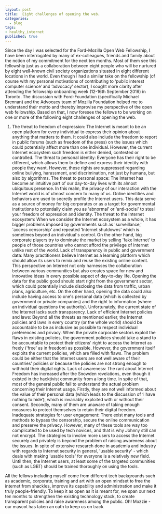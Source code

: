 ```yaml
---
layout: post
title:  Eight challenges of opening the web.
categories: 
  - blog
tags:
- healthy_internet
published: true
---
```


Since the day I was selected for the Ford-Mozilla Open Web Fellowship, I have been interrogated by many of ex-colleagues, friends and family about the notion of my commitment for the next ten months. Most of them see this fellowship just as a collaboration between eight people who will be nurtured by eight well-known civil society organizations situated in eight different locations in the world. Even though I had a similar take on the fellowship (of course with my personal motivations of contributing to ‘public interest computer science‘ and ‘advocacy’ sector), I sought more clarity after attending the fellowship onboarding week (12-16th September 2016) in Toronto. The discussion with Ford-Foundation (specifically Michael Brennan) and the Advocacy team of Mozilla Foundation helped me to understand their motto and thereby  improvise my perspective of the open web fellowship. Based on that, I now foresee the fellows to be working on one or more of the following eight challenges of opening the web.

1. The threat to freedom of expression: The Internet is meant to be an open platform for every individual to express their opinion about anything that matters to them. It could also include the freedom to report in public forums (such as freedom of the press) on the issues which could potentially affect more than one individual. However, the current Internet ecosystem such freedom is either denied, contested or controlled.
The threat to personal identity: Everyone has their right to be different, which allows them to define and express their identity with people they want. However, these rights are suppressed regarding online bullying, harassment, and discrimination, not just by humans, but also by algorithms.
The threat to personal space: The Internet has become an intuitive part of our day-to-day lives with its almost ubiquitous presence. In this realm, the privacy of our interaction with the Internet world is of utmost concern to many of us. Online identities and behaviors are used to secretly profile the Internet users. This data serve as a source of money for big corporates or as a target for governmental institutions to potentially claim you as 'abnormal' or 'anti-social' to steal your freedom of expression and identity.
The threat to the Internet ecosystem: When we consider the Internet ecosystem as a whole, it has bigger problems imposed by governments such as 'surveillance,' 'access censorship' and repeated 'Internet shutdowns' which is sometimes beyond an individual's control. On the other hand, big corporate players try to dominate the market by selling 'fake Internet' to people of those countries who cannot afford the privilege of Internet unlike rest of the world.
Lack of transparency in public and government data: Many practitioners believe Internet as a learning platform which should allow its users to remix and reuse the existing online content. This perspective on Internet not only harnesses the collaboration between various communities but also creates space for new and innovative ideas in every possible aspect of day-to-day life. Opening the data for the public good should start right from the government sector, which could potentially include disclosing the data from traffic, urban plans, agriculture, etc. On the other hand, opening the data could also include having access to one's personal data (which is collected by government or private companies) and the right to information (where an individual questions the authority). Unfortunately, the current state of the Internet lacks such transparency.
Lack of efficient Internet policies and laws: Beyond all the threats as mentioned earlier, the Internet policies and laws in every country (or the whole world) should be accountable to be as inclusive as possible to respect individual preferences and privacy. When the private corporate sectors exploit the flaws in existing policies, the government policies should take a stand to be accountable to protect their citizens' right to access the Internet as freely ('free' as in freedom) as possible. However, the government itself exploits the current policies, which are filled with flaws. The problem could be either that the Internet users are not well aware of their countries' policies or because the policies are not strong enough to withhold their digital rights.
Lack of awareness: The rant about Internet Freedom has increased after the Snowden revelations, even though it existed in the hacktivist community from a long time. In spite of that, most of the general public fail to understand the actual problem concerning their Internet usage. Firstly, they are not well informed about the value of their personal data (which leads to the discussion of ‘I have nothing to hide’), which is invariably exploited with or without their consent. Secondly, many of them are unaware of taking enough measures to protect themselves to retain their digital freedom.
Inadequate strategies for user engagement: There exist many tools and methods to bypass the censorship, secure the online communication and preserve the privacy. However, many of these tools are way too complicated to be used by tech novices, and that is why Johnny still can not encrypt. The strategies to involve more users to access the Internet securely and privately is beyond the problem of raising awareness about the issues. In spite of extensive research done in academia and industry with regards to Internet security in general, 'usable security' - which deals with making 'usable tools' for everyone is a relatively new field. Until then, the Internet users, at least some of the targeted communities (such as LGBT) should be trained thoroughly on using the tools.

All the fellows including myself come from different tech backgrounds such as academic, corporate, training and art with an open mindset to free the internet from shackles, improve its capability and administration and make it truly people-friendly. To keep it as open as it is meant for, we span our next ten months to strengthen the existing technology stack,  to create transparent policies and raise awareness among the public.  Oh! Mozzie - our mascot has taken an oath to keep us on track.